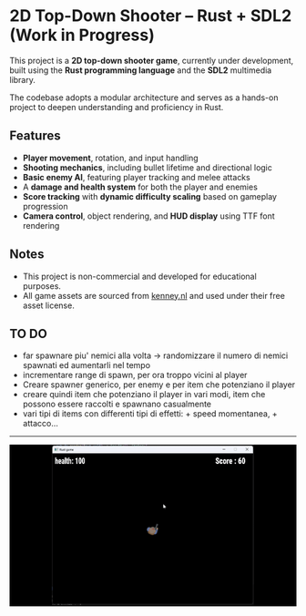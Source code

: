 # 2D Top-Down Shooter – Rust + SDL2 (Work in Progress)

This project is a **2D top-down shooter game**, currently under development, built using the **Rust programming language** and the **SDL2** multimedia library.

The codebase adopts a modular architecture and serves as a hands-on project to deepen understanding and proficiency in Rust.

## Features

- **Player movement**, rotation, and input handling  
- **Shooting mechanics**, including bullet lifetime and directional logic  
- **Basic enemy AI**, featuring player tracking and melee attacks  
- A **damage and health system** for both the player and enemies  
- **Score tracking** with **dynamic difficulty scaling** based on gameplay progression  
- **Camera control**, object rendering, and **HUD display** using TTF font rendering  

## Notes

- This project is non-commercial and developed for educational purposes.  
- All game assets are sourced from [kenney.nl](https://kenney.nl) and used under their free asset license.

## TO DO

- far spawnare piu' nemici alla volta -> randomizzare il numero di nemici spawnati ed aumentarli nel tempo
- incrementare range di spawn, per ora troppo vicini al player
- Creare spawner generico, per enemy e per item che potenziano il player
- creare quindi item che potenziano il player in vari modi, item che possono essere raccolti e spawnano casualmente
- vari tipi di items con differenti tipi di effetti: + speed momentanea, + attacco...
---

![Gameplay preview](./clip.gif)
